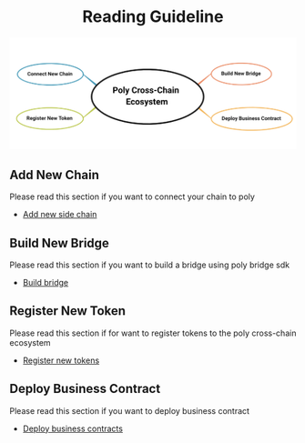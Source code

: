 <h1 align="center">Reading Guideline</h1>

<div align=center><img src="resources/reading_guideline.png" alt=""/></div>

## Add New Chain
Please read this section if you want to connect your chain to poly
- [Add new side chain](new_chain/readme.md)

## Build New Bridge 
Please read this section if you want to build a bridge using poly bridge sdk
- [Build bridge](new_product/integrate_bridge/bridge.md)

## Register New Token
Please read this section if for want to register tokens to the poly cross-chain ecosystem
- [Register new tokens](new_product/integrate_tokens/tokens.md)

## Deploy Business Contract

Please read this section if you want to deploy business contract

- [Deploy business contracts](new_product/integrate_contracts/contracts.md)

